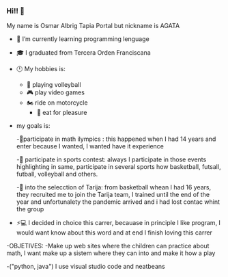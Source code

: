 ### Hi!! 👋
 My name is  Osmar Albrig Tapia Portal but nickname is AGATA 

- 🌱 I’m currently learning programming lenguage
- 🎓 I graduated from Tercera Orden Franciscana 
- 🕛 My hobbies is:
   -  🏐 playing volleyball
    - 🎮 play video games
     - 🏍️ ride on motorcycle
       - 🥘 eat for pleasure
 - my goals is:
 
   -📌participate in math ilympics : this happened when I had 14 years and enter because I wanted, I wanted have it experience  
   
    -📌 participate in sports contest: always I participate in those events highlighting in same, participate in several sports how basketball, futsall, futball, volleyball and others.
    
   -📌 into the selecction of Tarija: from basketball whean I had 16 years, they recruited me to join the Tarija team, I trained until the end of the year and unfortunalety the pandemic arrived and i had lost contac whint the group  
- ⚡💻  I decided in choice this carrer, becauase in principle I like program, I would want know about this word and at end I finish loving this carrer 

-OBJETIVES: 
 -Make up web sites where the children can practice about math, I want make up a sistem where they can into and make it how a play 
 
 -("python, java") I use visual studio code and neatbeans 
